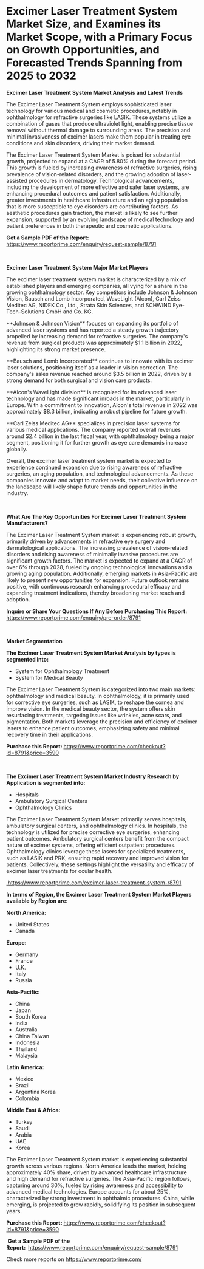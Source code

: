 <p><h1>Excimer Laser Treatment System Market Size, and Examines its Market Scope, with a Primary Focus on Growth Opportunities, and Forecasted Trends Spanning from 2025 to 2032</h1></p><p><strong>Excimer Laser Treatment System Market Analysis and Latest Trends</strong></p>
<p><p>The Excimer Laser Treatment System employs sophisticated laser technology for various medical and cosmetic procedures, notably in ophthalmology for refractive surgeries like LASIK. These systems utilize a combination of gases that produce ultraviolet light, enabling precise tissue removal without thermal damage to surrounding areas. The precision and minimal invasiveness of excimer lasers make them popular in treating eye conditions and skin disorders, driving their market demand.</p><p>The Excimer Laser Treatment System Market is poised for substantial growth, projected to expand at a CAGR of 5.80% during the forecast period. This growth is fueled by increasing awareness of refractive surgeries, rising prevalence of vision-related disorders, and the growing adoption of laser-assisted procedures in dermatology. Technological advancements, including the development of more effective and safer laser systems, are enhancing procedural outcomes and patient satisfaction. Additionally, greater investments in healthcare infrastructure and an aging population that is more susceptible to eye disorders are contributing factors. As aesthetic procedures gain traction, the market is likely to see further expansion, supported by an evolving landscape of medical technology and patient preferences in both therapeutic and cosmetic applications.</p></p>
<p><strong>Get a Sample PDF of the Report:&nbsp;</strong> <a href="https://www.reportprime.com/enquiry/request-sample/8791?utm_campaign=2253&utm_medium=2&utm_source=Github&utm_content=ia&utm_term=20032025&utm_id=excimer-laser-treatment-system">https://www.reportprime.com/enquiry/request-sample/8791</a></p>
<p>&nbsp;</p>
<p><strong>Excimer Laser Treatment System Major Market Players</strong></p>
<p><p>The excimer laser treatment system market is characterized by a mix of established players and emerging companies, all vying for a share in the growing ophthalmology sector. Key competitors include Johnson & Johnson Vision, Bausch and Lomb Incorporated, WaveLight (Alcon), Carl Zeiss Meditec AG, NIDEK Co., Ltd., Strata Skin Sciences, and SCHWIND Eye-Tech-Solutions GmbH and Co. KG.</p><p>**Johnson & Johnson Vision** focuses on expanding its portfolio of advanced laser systems and has reported a steady growth trajectory propelled by increasing demand for refractive surgeries. The company's revenue from surgical products was approximately $1.1 billion in 2022, highlighting its strong market presence.</p><p>**Bausch and Lomb Incorporated** continues to innovate with its excimer laser solutions, positioning itself as a leader in vision correction. The company's sales revenue reached around $3.5 billion in 2022, driven by a strong demand for both surgical and vision care products.</p><p>**Alcon's WaveLight division** is recognized for its advanced laser technology and has made significant inroads in the market, particularly in Europe. With a commitment to innovation, Alcon's total revenue in 2022 was approximately $8.3 billion, indicating a robust pipeline for future growth.</p><p>**Carl Zeiss Meditec AG** specializes in precision laser systems for various medical applications. The company reported overall revenues around $2.4 billion in the last fiscal year, with ophthalmology being a major segment, positioning it for further growth as eye care demands increase globally.</p><p>Overall, the excimer laser treatment system market is expected to experience continued expansion due to rising awareness of refractive surgeries, an aging population, and technological advancements. As these companies innovate and adapt to market needs, their collective influence on the landscape will likely shape future trends and opportunities in the industry.</p></p>
<p>&nbsp;</p>
<p><strong>What Are The Key Opportunities For Excimer Laser Treatment System Manufacturers?</strong></p>
<p><p>The Excimer Laser Treatment System market is experiencing robust growth, primarily driven by advancements in refractive eye surgery and dermatological applications. The increasing prevalence of vision-related disorders and rising awareness of minimally invasive procedures are significant growth factors. The market is expected to expand at a CAGR of over 6% through 2028, fueled by ongoing technological innovations and a growing aging population. Additionally, emerging markets in Asia-Pacific are likely to present new opportunities for expansion. Future outlook remains positive, with continuous research enhancing procedural efficacy and expanding treatment indications, thereby broadening market reach and adoption.</p></p>
<p><strong>Inquire or Share Your Questions If Any Before Purchasing This Report:</strong> <a href="https://www.reportprime.com/enquiry/pre-order/8791?utm_campaign=2253&utm_medium=2&utm_source=Github&utm_content=ia&utm_term=20032025&utm_id=excimer-laser-treatment-system">https://www.reportprime.com/enquiry/pre-order/8791</a></p>
<p>&nbsp;</p>
<p><strong>Market Segmentation</strong></p>
<p><strong>The Excimer Laser Treatment System Market Analysis by types is segmented into:</strong></p>
<p><ul><li>System for Ophthalmology Treatment</li><li>System for Medical Beauty</li></ul></p>
<p><p>The Excimer Laser Treatment System is categorized into two main markets: ophthalmology and medical beauty. In ophthalmology, it is primarily used for corrective eye surgeries, such as LASIK, to reshape the cornea and improve vision. In the medical beauty sector, the system offers skin resurfacing treatments, targeting issues like wrinkles, acne scars, and pigmentation. Both markets leverage the precision and efficiency of excimer lasers to enhance patient outcomes, emphasizing safety and minimal recovery time in their applications.</p></p>
<p><strong>Purchase this Report:&nbsp;</strong><a href="https://www.reportprime.com/checkout?id=8791&price=3590&utm_campaign=2253&utm_medium=2&utm_source=Github&utm_content=ia&utm_term=20032025&utm_id=excimer-laser-treatment-system">https://www.reportprime.com/checkout?id=8791&price=3590</a></p>
<p>&nbsp;</p>
<p><strong>The Excimer Laser Treatment System Market Industry Research by Application is segmented into:</strong></p>
<p><ul><li>Hospitals</li><li>Ambulatory Surgical Centers</li><li>Ophthalmology Clinics</li></ul></p>
<p><p>The Excimer Laser Treatment System Market primarily serves hospitals, ambulatory surgical centers, and ophthalmology clinics. In hospitals, the technology is utilized for precise corrective eye surgeries, enhancing patient outcomes. Ambulatory surgical centers benefit from the compact nature of excimer systems, offering efficient outpatient procedures. Ophthalmology clinics leverage these lasers for specialized treatments, such as LASIK and PRK, ensuring rapid recovery and improved vision for patients. Collectively, these settings highlight the versatility and efficacy of excimer laser treatments for ocular health.</p></p>
<p><a href="https://www.reportprime.com/excimer-laser-treatment-system-r8791?utm_campaign=2253&utm_medium=2&utm_source=Github&utm_content=ia&utm_term=20032025&utm_id=excimer-laser-treatment-system">&nbsp;https://www.reportprime.com/excimer-laser-treatment-system-r8791</a></p>
<p><strong>In terms of Region, the Excimer Laser Treatment System Market Players available by Region are:</strong></p>
<p>
    <p> <strong> North America: </strong>
        <ul>
            <li>United States</li>
            <li>Canada</li>
        </ul>
        </p> 
    <p> <strong> Europe: </strong>
        <ul>
            <li>Germany</li>
            <li>France</li>
            <li>U.K.</li>
            <li>Italy</li>
            <li>Russia</li>
        </ul>
        </p> 
    <p> <strong> Asia-Pacific: </strong>
        <ul>
            <li>China</li>
            <li>Japan</li>
            <li>South Korea</li>
            <li>India</li>
            <li>Australia</li>
            <li>China Taiwan</li>
            <li>Indonesia</li>
            <li>Thailand</li>
            <li>Malaysia</li>
        </ul>
        </p> 
    <p> <strong> Latin America: </strong>
        <ul>
            <li>Mexico</li>
            <li>Brazil</li>
            <li>Argentina Korea</li>
            <li>Colombia</li>
        </ul>
        </p> 
    <p> <strong> Middle East & Africa: </strong>
        <ul>
            <li>Turkey</li>
            <li>Saudi</li>
            <li>Arabia</li>
            <li>UAE</li>
            <li>Korea</li>
        </ul>
    </p>
    </p>
<p><p>The Excimer Laser Treatment System market is experiencing substantial growth across various regions. North America leads the market, holding approximately 40% share, driven by advanced healthcare infrastructure and high demand for refractive surgeries. The Asia-Pacific region follows, capturing around 30%, fueled by rising awareness and accessibility to advanced medical technologies. Europe accounts for about 25%, characterized by strong investment in ophthalmic procedures. China, while emerging, is projected to grow rapidly, solidifying its position in subsequent years.</p></p>
<p><strong>Purchase this Report: </strong><a href="https://www.reportprime.com/checkout?id=8791&price=3590&utm_campaign=2253&utm_medium=2&utm_source=Github&utm_content=ia&utm_term=20032025&utm_id=excimer-laser-treatment-system">https://www.reportprime.com/checkout?id=8791&price=3590</a></p>
<p>&nbsp;<strong>Get a Sample PDF of the Report:&nbsp;&nbsp;</strong><a href="https://www.reportprime.com/enquiry/request-sample/8791?utm_campaign=2253&utm_medium=2&utm_source=Github&utm_content=ia&utm_term=20032025&utm_id=excimer-laser-treatment-system">https://www.reportprime.com/enquiry/request-sample/8791</a></p>
<p><strong></strong></p>
<p>Check more reports on <a href="https://www.reportprime.com/?utm_campaign=2253&utm_medium=2&utm_source=Github&utm_content=ia&utm_term=20032025&utm_id=excimer-laser-treatment-system">https://www.reportprime.com/</a></p>